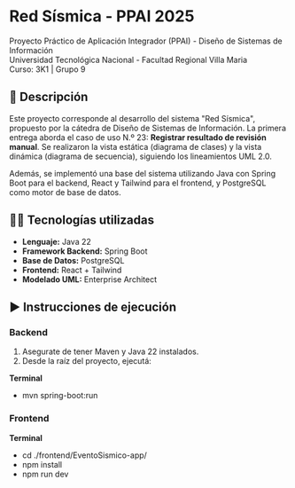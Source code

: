 # Red Sísmica - PPAI 2025

Proyecto Práctico de Aplicación Integrador (PPAI) - Diseño de Sistemas de Información  
Universidad Tecnológica Nacional - Facultad Regional Villa Maria  
Curso: 3K1 | Grupo 9  


## 📌 Descripción

Este proyecto corresponde al desarrollo del sistema "Red Sísmica", propuesto por la cátedra de Diseño de Sistemas de Información. La primera entrega aborda el caso de uso N.º 23: **Registrar resultado de revisión manual**. Se realizaron la vista estática (diagrama de clases) y la vista dinámica (diagrama de secuencia), siguiendo los lineamientos UML 2.0.

Además, se implementó una base del sistema utilizando Java con Spring Boot para el backend, React y Tailwind para el frontend, y PostgreSQL como motor de base de datos.

## 🧑‍💻 Tecnologías utilizadas

- **Lenguaje:** Java 22
- **Framework Backend:** Spring Boot
- **Base de Datos:** PostgreSQL
- **Frontend:** React + Tailwind
- **Modelado UML:** Enterprise Architect

## ▶️ Instrucciones de ejecución

### Backend

1. Asegurate de tener Maven y Java 22 instalados.
2. Desde la raíz del proyecto, ejecutá:

 **Terminal**
 
- mvn spring-boot:run

### Frontend

**Terminal**

- cd ./frontend/EventoSismico-app/
- npm install
- npm run dev
 
